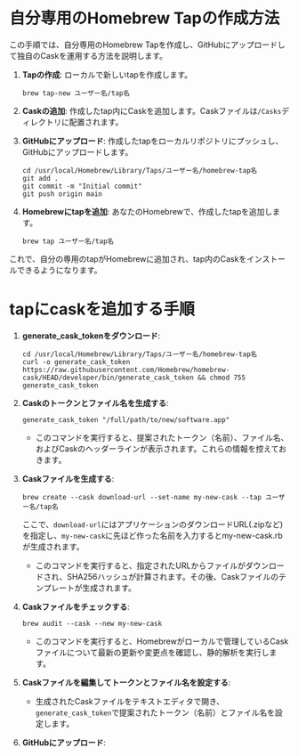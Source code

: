 # 自分専用のHomebrew Tapの作成方法

この手順では、自分専用のHomebrew Tapを作成し、GitHubにアップロードして独自のCaskを運用する方法を説明します。

1. **Tapの作成**:
   ローカルで新しいtapを作成します。
   ```
   brew tap-new ユーザー名/tap名
   ```

2. **Caskの追加**:
   作成したtap内にCaskを追加します。Caskファイルは`/Casks`ディレクトリに配置されます。

3. **GitHubにアップロード**:
   作成したtapをローカルリポジトリにプッシュし、GitHubにアップロードします。
   ```
   cd /usr/local/Homebrew/Library/Taps/ユーザー名/homebrew-tap名
   git add .
   git commit -m "Initial commit"
   git push origin main
   ```

4. **Homebrewにtapを追加**:
   あなたのHomebrewで、作成したtapを追加します。
   ```
   brew tap ユーザー名/tap名
   ```

これで、自分の専用のtapがHomebrewに追加され、tap内のCaskをインストールできるようになります。

# tapにcaskを追加する手順


1. **generate_cask_tokenをダウンロード**:
   ```
   cd /usr/local/Homebrew/Library/Taps/ユーザー名/homebrew-tap名
   curl -o generate_cask_token https://raw.githubusercontent.com/Homebrew/homebrew-cask/HEAD/developer/bin/generate_cask_token && chmod 755 generate_cask_token
   ```

2. **Caskのトークンとファイル名を生成する**:
   ```
   generate_cask_token "/full/path/to/new/software.app"
   ```

   - このコマンドを実行すると、提案されたトークン（名前）、ファイル名、およびCaskのヘッダーラインが表示されます。これらの情報を控えておきます。

3. **Caskファイルを生成する**:
   ```
   brew create --cask download-url --set-name my-new-cask --tap ユーザー名/tap名
   ```
   ここで、`download-url`にはアプリケーションのダウンロードURL(.zipなど)を指定し、`my-new-cask`に先ほど作った名前を入力するとmy-new-cask.rbが生成されます。

   - このコマンドを実行すると、指定されたURLからファイルがダウンロードされ、SHA256ハッシュが計算されます。その後、Caskファイルのテンプレートが生成されます。

4. **Caskファイルをチェックする**:
   ```
   brew audit --cask --new my-new-cask
   ```

   - このコマンドを実行すると、Homebrewがローカルで管理しているCaskファイルについて最新の更新や変更点を確認し、静的解析を実行します。

5. **Caskファイルを編集してトークンとファイル名を設定する**:
   - 生成されたCaskファイルをテキストエディタで開き、`generate_cask_token`で提案されたトークン（名前）とファイル名を設定します。

6. **GitHubにアップロード**:
